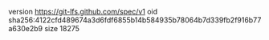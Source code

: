 version https://git-lfs.github.com/spec/v1
oid sha256:4122cfd489674a3d6fdf6855b14b584935b78064b7d339fb2f916b77a630e2b9
size 18275
